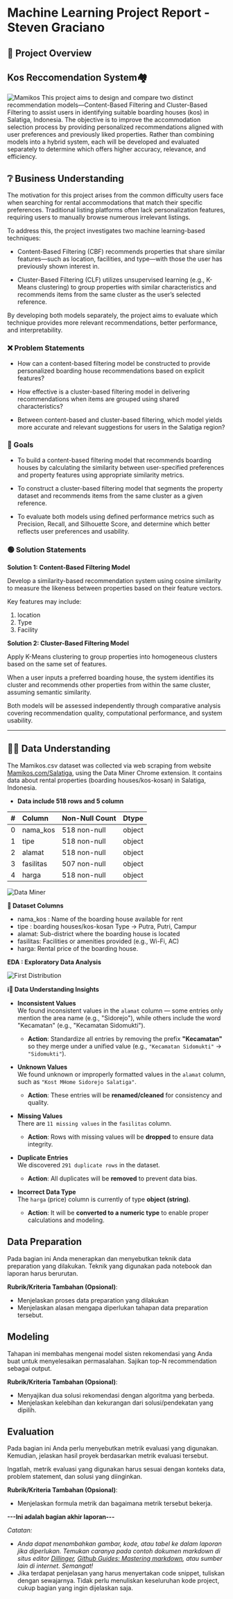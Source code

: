 #  Machine Learning Project Report - Steven Graciano

## 📌 Project Overview
## Kos Reccomendation System🏘️
![Mamikos](Asset/mamikos.png)
This project aims to design and compare two distinct recommendation models—Content-Based Filtering and Cluster-Based Filtering to assist users in identifying suitable boarding houses (kos) in Salatiga, Indonesia. The objective is to improve the accommodation selection process by providing personalized recommendations aligned with user preferences and previously liked properties. Rather than combining models into a hybrid system, each will be developed and evaluated separately to determine which offers higher accuracy, relevance, and efficiency.

## ❔ Business Understanding

The motivation for this project arises from the common difficulty users face when searching for rental accommodations that match their specific preferences. Traditional listing platforms often lack personalization features, requiring users to manually browse numerous irrelevant listings.

To address this, the project investigates two machine learning-based techniques:

- Content-Based Filtering (CBF) recommends properties that share similar features—such as location, facilities, and type—with those the user has previously shown interest in.

- Cluster-Based Filtering (CLF) utilizes unsupervised learning (e.g., K-Means clustering) to group properties with similar characteristics and recommends items from the same cluster as the user’s selected reference.

By developing both models separately, the project aims to evaluate which technique provides more relevant recommendations, better performance, and interpretability.

### ❌ Problem Statements

- How can a content-based filtering model be constructed to provide personalized boarding house recommendations based on explicit features?

- How effective is a cluster-based filtering model in delivering recommendations when items are grouped using shared characteristics?

- Between content-based and cluster-based filtering, which model yields more accurate and relevant suggestions for users in the Salatiga region?

### 🎯 Goals
- To build a content-based filtering model that recommends boarding houses by calculating the similarity between user-specified preferences and property features using appropriate similarity metrics.

- To construct a cluster-based filtering model that segments the property dataset and recommends items from the same cluster as a given reference.

- To evaluate both models using defined performance metrics such as Precision, Recall, and Silhouette Score, and determine which better reflects user preferences and usability.


### 🟢 Solution Statements
**Solution 1: Content-Based Filtering Model**

Develop a similarity-based recommendation system using cosine similarity to measure the likeness between properties based on their feature vectors.

Key features may include:
1. location
2. Type
3. Facility

**Solution 2: Cluster-Based Filtering Model**

Apply K-Means clustering to group properties into homogeneous clusters based on the same set of features.

When a user inputs a preferred boarding house, the system identifies its cluster and recommends other properties from within the same cluster, assuming semantic similarity.

Both models will be assessed independently through comparative analysis covering recommendation quality, computational performance, and system usability.

--- 

## 📅❔ Data Understanding

The Mamikos.csv dataset was collected via web scraping from website [Mamikos.com/Salatiga](https://mamikos.com/cari/salatiga-kota-salatiga-jawa-tengah-indonesia/all/bulanan/0-15000000/168?keyword=salatiga&suggestion_type=search&rent=2&sort=price,-&price=10000-20000000&singgahsini=0), using the Data Miner Chrome extension.
It contains data about rental properties (boarding houses/kos-kosan) in Salatiga, Indonesia.
- **Data include 518 rows and 5 column**

| # | Column | Non-Null Count | Dtype |
|:---|:---|:---|:---|
| 0 | nama_kos | 518 non-null | object |
| 1 | tipe | 518 non-null | object |
| 2 | alamat | 518 non-null | object |
| 3 | fasilitas | 507 non-null | object |
| 4 | harga | 518 non-null | object |

![Data Miner](Asset/data_miner.png)

**🧾 Dataset Columns**

- nama_kos : Name of the boarding house available for rent
- tipe : boarding houses/kos-kosan Type -> Putra, Putri, Campur
- alamat: Sub-district where the boarding house is located
- fasilitas: Facilities or amenities provided (e.g., Wi-Fi, AC)
- harga: Rental price of the boarding house.

**EDA : Exploratory Data Analysis**

![First Distribution](Asset/first_distri.png)


**ℹ️📅 Data Understanding Insights**

- **Inconsistent Values**  
  We found inconsistent values in the `alamat` column — some entries only mention the area name (e.g., "Sidorejo"), while others include the word "Kecamatan" (e.g., "Kecamatan Sidomukti").  
  - **Action**: Standardize all entries by removing the prefix **"Kecamatan"** so they merge under a unified value (e.g., `"Kecamatan Sidomukti"` → `"Sidomukti"`).

- **Unknown Values**  
  We found unknown or improperly formatted values in the `alamat` column, such as `"Kost MHome Sidorejo Salatiga"`.  
  - **Action**: These entries will be **renamed/cleaned** for consistency and quality.

- **Missing Values**  
  There are `11 missing values` in the `fasilitas` column.  
  - **Action**: Rows with missing values will be **dropped** to ensure data integrity.

- **Duplicate Entries**  
  We discovered `291 duplicate rows` in the dataset.  
  - **Action**: All duplicates will be **removed** to prevent data bias.

- **Incorrect Data Type**  
  The `harga` (price) column is currently of type **object (string)**.  
  - **Action**: It will be **converted to a numeric type** to enable proper calculations and modeling.


## Data Preparation
Pada bagian ini Anda menerapkan dan menyebutkan teknik data preparation yang dilakukan. Teknik yang digunakan pada notebook dan laporan harus berurutan.

**Rubrik/Kriteria Tambahan (Opsional)**: 
- Menjelaskan proses data preparation yang dilakukan
- Menjelaskan alasan mengapa diperlukan tahapan data preparation tersebut.

## Modeling
Tahapan ini membahas mengenai model sisten rekomendasi yang Anda buat untuk menyelesaikan permasalahan. Sajikan top-N recommendation sebagai output.

**Rubrik/Kriteria Tambahan (Opsional)**: 
- Menyajikan dua solusi rekomendasi dengan algoritma yang berbeda.
- Menjelaskan kelebihan dan kekurangan dari solusi/pendekatan yang dipilih.

## Evaluation
Pada bagian ini Anda perlu menyebutkan metrik evaluasi yang digunakan. Kemudian, jelaskan hasil proyek berdasarkan metrik evaluasi tersebut.

Ingatlah, metrik evaluasi yang digunakan harus sesuai dengan konteks data, problem statement, dan solusi yang diinginkan.

**Rubrik/Kriteria Tambahan (Opsional)**: 
- Menjelaskan formula metrik dan bagaimana metrik tersebut bekerja.

**---Ini adalah bagian akhir laporan---**

_Catatan:_
- _Anda dapat menambahkan gambar, kode, atau tabel ke dalam laporan jika diperlukan. Temukan caranya pada contoh dokumen markdown di situs editor [Dillinger](https://dillinger.io/), [Github Guides: Mastering markdown](https://guides.github.com/features/mastering-markdown/), atau sumber lain di internet. Semangat!_
- Jika terdapat penjelasan yang harus menyertakan code snippet, tuliskan dengan sewajarnya. Tidak perlu menuliskan keseluruhan kode project, cukup bagian yang ingin dijelaskan saja.
